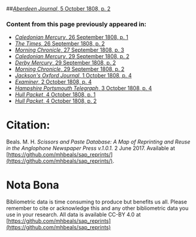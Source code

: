 ##[*Aberdeen Journal*, 5 October 1808, p. 2](https://mhbeals.github.io/sap_html/Aberdeen-Journal/Aberdeen-Journal-5-October-1808-p-2)

### Content from this page previously appeared in:
+ [*Caledonian Mercury*, 26 September 1808, p. 1](https://mhbeals.github.io/sap_html/Caledonian-Mercury/Caledonian-Mercury-26-September-1808-p-1)
+ [*The Times*, 26 September 1808, p. 2](https://mhbeals.github.io/sap_html/The-Times/The-Times-26-September-1808-p-2)
+ [*Morning Chronicle*, 27 September 1808, p. 3](https://mhbeals.github.io/sap_html/Morning-Chronicle/Morning-Chronicle-27-September-1808-p-3)
+ [*Caledonian Mercury*, 29 September 1808, p. 2](https://mhbeals.github.io/sap_html/Caledonian-Mercury/Caledonian-Mercury-29-September-1808-p-2)
+ [*Derby Mercury*, 29 September 1808, p. 2](https://mhbeals.github.io/sap_html/Derby-Mercury/Derby-Mercury-29-September-1808-p-2)
+ [*Morning Chronicle*, 29 September 1808, p. 2](https://mhbeals.github.io/sap_html/Morning-Chronicle/Morning-Chronicle-29-September-1808-p-2)
+ [*Jackson's Oxford Journal*, 1 October 1808, p. 4](https://mhbeals.github.io/sap_html/Jackson's-Oxford-Journal/Jackson's-Oxford-Journal-1-October-1808-p-4)
+ [*Examiner*, 2 October 1808, p. 4](https://mhbeals.github.io/sap_html/Examiner/Examiner-2-October-1808-p-4)
+ [*Hampshire Portsmouth Telegraph*, 3 October 1808, p. 4](https://mhbeals.github.io/sap_html/Hampshire-Portsmouth-Telegraph/Hampshire-Portsmouth-Telegraph-3-October-1808-p-4)
+ [*Hull Packet*, 4 October 1808, p. 1](https://mhbeals.github.io/sap_html/Hull-Packet/Hull-Packet-4-October-1808-p-1)
+ [*Hull Packet*, 4 October 1808, p. 2](https://mhbeals.github.io/sap_html/Hull-Packet/Hull-Packet-4-October-1808-p-2)
                    
# Citation: 

Beals. M. H. *Scissors and Paste Database: A Map of Reprinting and Reuse in the Anglophone Newspaper Press v.1.0.1.* 2 June 2017. Available at [https://github.com/mhbeals/sap_reprints/](https://github.com/mhbeals/sap_reprints/). 
                    
# Nota Bona

Bibliometric data is time consuming to produce but benefits us all. Please remember to cite or acknowledge this and any other bibliometric data you use in your research. All data is available CC-BY 4.0 at [https://github.com/mhbeals/sap_reprints](https://github.com/mhbeals/sap_reprints)
